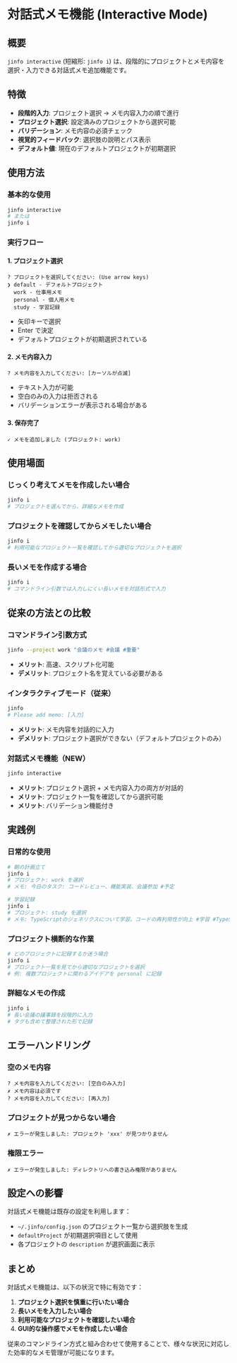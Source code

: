 # 対話式メモ機能 (Interactive Mode)

## 概要

`jinfo interactive` (短縮形: `jinfo i`) は、段階的にプロジェクトとメモ内容を選択・入力できる対話式メモ追加機能です。

## 特徴

- **段階的入力**: プロジェクト選択 → メモ内容入力の順で進行
- **プロジェクト選択**: 設定済みのプロジェクトから選択可能
- **バリデーション**: メモ内容の必須チェック
- **視覚的フィードバック**: 選択肢の説明とパス表示
- **デフォルト値**: 現在のデフォルトプロジェクトが初期選択

## 使用方法

### 基本的な使用
```bash
jinfo interactive
# または
jinfo i
```

### 実行フロー

#### 1. プロジェクト選択
```
? プロジェクトを選択してください: (Use arrow keys)
❯ default - デフォルトプロジェクト
  work - 仕事用メモ  
  personal - 個人用メモ
  study - 学習記録
```

- 矢印キーで選択
- Enter で決定
- デフォルトプロジェクトが初期選択されている

#### 2. メモ内容入力
```
? メモ内容を入力してください: [カーソルが点滅]
```

- テキスト入力が可能
- 空白のみの入力は拒否される
- バリデーションエラーが表示される場合がある

#### 3. 保存完了
```
✓ メモを追加しました (プロジェクト: work)
```

## 使用場面

### じっくり考えてメモを作成したい場合
```bash
jinfo i
# プロジェクトを選んでから、詳細なメモを作成
```

### プロジェクトを確認してからメモしたい場合
```bash
jinfo i
# 利用可能なプロジェクト一覧を確認してから適切なプロジェクトを選択
```

### 長いメモを作成する場合
```bash
jinfo i
# コマンドライン引数では入力しにくい長いメモを対話形式で入力
```

## 従来の方法との比較

### コマンドライン引数方式
```bash
jinfo --project work "会議のメモ #会議 #重要"
```
- **メリット**: 高速、スクリプト化可能
- **デメリット**: プロジェクト名を覚えている必要がある

### インタラクティブモード（従来）
```bash
jinfo
# Please add memo: [入力]
```
- **メリット**: メモ内容を対話的に入力
- **デメリット**: プロジェクト選択ができない（デフォルトプロジェクトのみ）

### 対話式メモ機能（NEW）
```bash
jinfo interactive
```
- **メリット**: プロジェクト選択 + メモ内容入力の両方が対話的
- **メリット**: プロジェクト一覧を確認してから選択可能
- **メリット**: バリデーション機能付き

## 実践例

### 日常的な使用
```bash
# 朝の計画立て
jinfo i
# プロジェクト: work を選択
# メモ: 今日のタスク: コードレビュー、機能実装、会議参加 #予定

# 学習記録
jinfo i  
# プロジェクト: study を選択
# メモ: TypeScriptのジェネリクスについて学習。コードの再利用性が向上 #学習 #TypeScript
```

### プロジェクト横断的な作業
```bash
# どのプロジェクトに記録するか迷う場合
jinfo i
# プロジェクト一覧を見てから適切なプロジェクトを選択
# 例: 複数プロジェクトに関わるアイデアを personal に記録
```

### 詳細なメモの作成
```bash
jinfo i
# 長い会議の議事録を段階的に入力
# タグも含めて整理された形で記録
```

## エラーハンドリング

### 空のメモ内容
```
? メモ内容を入力してください: [空白のみ入力]
✗ メモ内容は必須です
? メモ内容を入力してください: [再入力]
```

### プロジェクトが見つからない場合
```
✗ エラーが発生しました: プロジェクト 'xxx' が見つかりません
```

### 権限エラー
```
✗ エラーが発生しました: ディレクトリへの書き込み権限がありません
```

## 設定への影響

対話式メモ機能は既存の設定を利用します：

- `~/.jinfo/config.json` のプロジェクト一覧から選択肢を生成
- `defaultProject` が初期選択項目として使用
- 各プロジェクトの `description` が選択画面に表示

## まとめ

対話式メモ機能は、以下の状況で特に有効です：

1. **プロジェクト選択を慎重に行いたい場合**
2. **長いメモを入力したい場合**
3. **利用可能なプロジェクトを確認したい場合**
4. **GUI的な操作感でメモを作成したい場合**

従来のコマンドライン方式と組み合わせて使用することで、様々な状況に対応した効率的なメモ管理が可能になります。